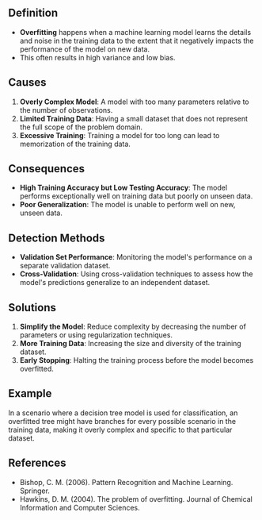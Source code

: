 ## Definition
- **Overfitting** happens when a machine learning model learns the details and noise in the training data to the extent that it negatively impacts the performance of the model on new data.
- This often results in high variance and low bias.

## Causes
1. **Overly Complex Model**: A model with too many parameters relative to the number of observations.
2. **Limited Training Data**: Having a small dataset that does not represent the full scope of the problem domain.
3. **Excessive Training**: Training a model for too long can lead to memorization of the training data.

## Consequences
- **High Training Accuracy but Low Testing Accuracy**: The model performs exceptionally well on training data but poorly on unseen data.
- **Poor Generalization**: The model is unable to perform well on new, unseen data.

## Detection Methods
- **Validation Set Performance**: Monitoring the model's performance on a separate validation dataset.
- **Cross-Validation**: Using cross-validation techniques to assess how the model's predictions generalize to an independent dataset.

## Solutions
1. **Simplify the Model**: Reduce complexity by decreasing the number of parameters or using regularization techniques.
2. **More Training Data**: Increasing the size and diversity of the training dataset.
3. **Early Stopping**: Halting the training process before the model becomes overfitted.

## Example
In a scenario where a decision tree model is used for classification, an overfitted tree might have branches for every possible scenario in the training data, making it overly complex and specific to that particular dataset.

## References
- Bishop, C. M. (2006). Pattern Recognition and Machine Learning. Springer.
- Hawkins, D. M. (2004). The problem of overfitting. Journal of Chemical Information and Computer Sciences.

